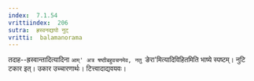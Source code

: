 ```yaml
---
index:  7.1.54
vrittiindex:  206
sutra:  ह्रस्वनद्यापो नुट्
vritti:  balamanorama 
---
```


तदाह--ह्रस्वान्तादित्यादिना `आम्' अत्र षष्ठीबहुवचनमेव, नतु `ङेरा'मित्यादिविहितमिति भाष्ये स्पष्टम्। नुटि टकार इत्। उकार उच्चारणार्थः। टित्त्वादाद्यवयवः।

